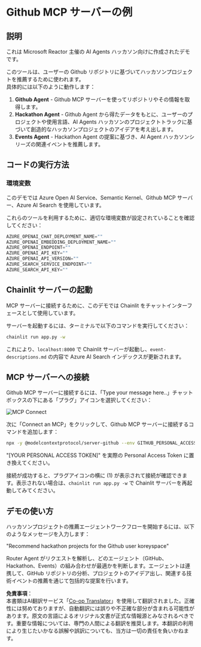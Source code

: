 <!--
CO_OP_TRANSLATOR_METADATA:
{
  "original_hash": "9bf0395cbc541ce8db2a9699c8678dfc",
  "translation_date": "2025-07-12T14:20:56+00:00",
  "source_file": "11-mcp/code_samples/github-mcp/README.md",
  "language_code": "ja"
}
-->
# Github MCP サーバーの例

## 説明

これは Microsoft Reactor 主催の AI Agents ハッカソン向けに作成されたデモです。

このツールは、ユーザーの Github リポジトリに基づいてハッカソンプロジェクトを推薦するために使われます。  
具体的には以下のように動作します：

1. **Github Agent** - Github MCP サーバーを使ってリポジトリやその情報を取得します。  
2. **Hackathon Agent** - Github Agent から得たデータをもとに、ユーザーのプロジェクトや使用言語、AI Agents ハッカソンのプロジェクトトラックに基づいて創造的なハッカソンプロジェクトのアイデアを考え出します。  
3. **Events Agent** - Hackathon Agent の提案に基づき、AI Agent ハッカソンシリーズの関連イベントを推薦します。  

## コードの実行方法

### 環境変数

このデモでは Azure Open AI Service、Semantic Kernel、Github MCP サーバー、Azure AI Search を使用しています。

これらのツールを利用するために、適切な環境変数が設定されていることを確認してください：

```python
AZURE_OPENAI_CHAT_DEPLOYMENT_NAME=""
AZURE_OPENAI_EMBEDDING_DEPLOYMENT_NAME=""
AZURE_OPENAI_ENDPOINT=""
AZURE_OPENAI_API_KEY=""
AZURE_OPENAI_API_VERSION=""
AZURE_SEARCH_SERVICE_ENDPOINT=""
AZURE_SEARCH_API_KEY=""
```

## Chainlit サーバーの起動

MCP サーバーに接続するために、このデモでは Chainlit をチャットインターフェースとして使用しています。

サーバーを起動するには、ターミナルで以下のコマンドを実行してください：

```bash
chainlit run app.py -w
```

これにより、`localhost:8000` で Chainlit サーバーが起動し、`event-descriptions.md` の内容で Azure AI Search インデックスが更新されます。

## MCP サーバーへの接続

Github MCP サーバーに接続するには、「Type your message here..」チャットボックスの下にある「プラグ」アイコンを選択してください：

![MCP Connect](../../../../../translated_images/mcp-chainlit-1.9154745f51c1f0437829df7624bff2f6268272f964f260fae8c7134d54e00f50.ja.png)

次に「Connect an MCP」をクリックして、Github MCP サーバーに接続するコマンドを追加します：

```bash
npx -y @modelcontextprotocol/server-github --env GITHUB_PERSONAL_ACCESS_TOKEN=[YOUR PERSONAL ACCESS TOKEN]
```

"[YOUR PERSONAL ACCESS TOKEN]" を実際の Personal Access Token に置き換えてください。

接続が成功すると、プラグアイコンの横に (1) が表示されて接続が確認できます。表示されない場合は、`chainlit run app.py -w` で Chainlit サーバーを再起動してみてください。

## デモの使い方

ハッカソンプロジェクトの推薦エージェントワークフローを開始するには、以下のようなメッセージを入力します：

"Recommend hackathon projects for the Github user koreyspace"

Router Agent がリクエストを解析し、どのエージェント（GitHub、Hackathon、Events）の組み合わせが最適かを判断します。エージェントは連携して、GitHub リポジトリの分析、プロジェクトのアイデア出し、関連する技術イベントの推薦を通じて包括的な提案を行います。

**免責事項**：  
本書類はAI翻訳サービス「[Co-op Translator](https://github.com/Azure/co-op-translator)」を使用して翻訳されました。正確性には努めておりますが、自動翻訳には誤りや不正確な部分が含まれる可能性があります。原文の言語によるオリジナル文書が正式な情報源とみなされるべきです。重要な情報については、専門の人間による翻訳を推奨します。本翻訳の利用により生じたいかなる誤解や誤訳についても、当方は一切の責任を負いかねます。